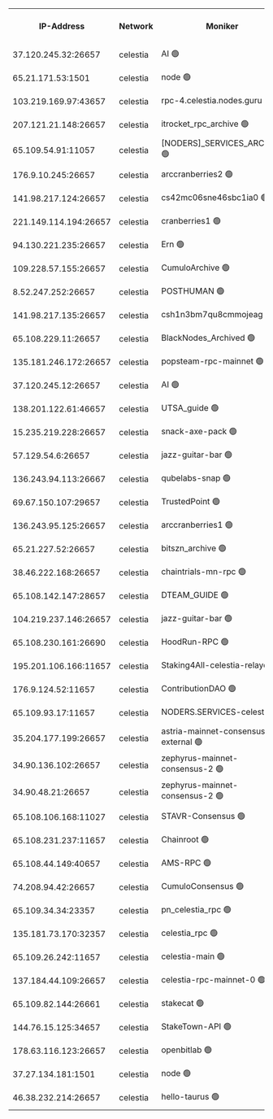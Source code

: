 


<table><tr><th>IP-Address</th><th>Network</th><th>Moniker</th><th>Latest Block Height</th><th>Earliest Block Height</th><th>Catching Up</th><th>Tx Index</th><th>Voting Power</th><th>Version</th><th>Scan Time</th></tr><tr><td>37.120.245.32:26657</td><td>celestia</td><td>AI 🟢</td><td>4047527</td><td>1</td><td>False</td><td>off</td><td>0</td><td>3.1.1</td><td>2025-02-16T03:57:05.129474502UTC</td></tr><tr><td>65.21.171.53:1501</td><td>celestia</td><td>node 🟢</td><td>4047528</td><td>1</td><td>False</td><td>on</td><td>0</td><td>3.3.1</td><td>2025-02-16T03:57:05.782038657UTC</td></tr><tr><td>103.219.169.97:43657</td><td>celestia</td><td>rpc-4.celestia.nodes.guru 🟢</td><td>4047530</td><td>1</td><td>False</td><td>on</td><td>0</td><td>3.3.1</td><td>2025-02-16T03:57:18.985190895UTC</td></tr><tr><td>207.121.21.148:26657</td><td>celestia</td><td>itrocket_rpc_archive 🟢</td><td>4047532</td><td>1</td><td>False</td><td>on</td><td>0</td><td>3.3.1</td><td>2025-02-16T03:57:30.391748170UTC</td></tr><tr><td>65.109.54.91:11057</td><td>celestia</td><td>[NODERS]_SERVICES_ARCHIVE 🟢</td><td>4047536</td><td>1</td><td>False</td><td>on</td><td>0</td><td>3.3.1</td><td>2025-02-16T03:57:53.888915401UTC</td></tr><tr><td>176.9.10.245:26657</td><td>celestia</td><td>arccranberries2 🟢</td><td>4047539</td><td>1</td><td>False</td><td>on</td><td>0</td><td>3.3.1</td><td>2025-02-16T03:58:10.490712703UTC</td></tr><tr><td>141.98.217.124:26657</td><td>celestia</td><td>cs42mc06sne46sbc1ia0 🟢</td><td>4047540</td><td>1</td><td>False</td><td>on</td><td>0</td><td>3.3.1</td><td>2025-02-16T03:58:11.318620451UTC</td></tr><tr><td>221.149.114.194:26657</td><td>celestia</td><td>cranberries1 🟢</td><td>4047544</td><td>1</td><td>False</td><td>on</td><td>0</td><td>3.3.1</td><td>2025-02-16T03:58:35.703895645UTC</td></tr><tr><td>94.130.221.235:26657</td><td>celestia</td><td>Ern 🟢</td><td>4047550</td><td>1</td><td>False</td><td>on</td><td>0</td><td>3.3.1</td><td>2025-02-16T03:59:08.411536047UTC</td></tr><tr><td>109.228.57.155:26657</td><td>celestia</td><td>CumuloArchive 🟢</td><td>4047551</td><td>1</td><td>False</td><td>on</td><td>0</td><td>3.3.1</td><td>2025-02-16T03:59:16.948824339UTC</td></tr><tr><td>8.52.247.252:26657</td><td>celestia</td><td>POSTHUMAN 🟢</td><td>4047552</td><td>1</td><td>False</td><td>on</td><td>0</td><td>3.3.1</td><td>2025-02-16T03:59:21.972629208UTC</td></tr><tr><td>141.98.217.135:26657</td><td>celestia</td><td>csh1n3bm7qu8cmmojeag 🟢</td><td>4047552</td><td>1</td><td>False</td><td>on</td><td>0</td><td>3.3.1</td><td>2025-02-16T03:59:22.356458787UTC</td></tr><tr><td>65.108.229.11:26657</td><td>celestia</td><td>BlackNodes_Archived 🟢</td><td>4047553</td><td>1</td><td>False</td><td>on</td><td>0</td><td>3.3.1</td><td>2025-02-16T03:59:26.844750052UTC</td></tr><tr><td>135.181.246.172:26657</td><td>celestia</td><td>popsteam-rpc-mainnet 🟢</td><td>4047560</td><td>1</td><td>False</td><td>on</td><td>0</td><td>3.3.1</td><td>2025-02-16T04:00:02.844449957UTC</td></tr><tr><td>37.120.245.12:26657</td><td>celestia</td><td>AI 🟢</td><td>4047561</td><td>1</td><td>False</td><td>off</td><td>0</td><td>3.1.1</td><td>2025-02-16T04:00:11.378538751UTC</td></tr><tr><td>138.201.122.61:46657</td><td>celestia</td><td>UTSA_guide 🟢</td><td>4047568</td><td>1</td><td>False</td><td>on</td><td>0</td><td>3.3.1</td><td>2025-02-16T04:00:49.175872252UTC</td></tr><tr><td>15.235.219.228:26657</td><td>celestia</td><td>snack-axe-pack 🟢</td><td>4047569</td><td>1</td><td>False</td><td>off</td><td>0</td><td>3.1.1</td><td>2025-02-16T04:00:52.270812424UTC</td></tr><tr><td>57.129.54.6:26657</td><td>celestia</td><td>jazz-guitar-bar 🟢</td><td>4047570</td><td>1</td><td>False</td><td>off</td><td>0</td><td>3.1.1</td><td>2025-02-16T04:00:56.646651254UTC</td></tr><tr><td>136.243.94.113:26667</td><td>celestia</td><td>qubelabs-snap 🟢</td><td>4047572</td><td>1</td><td>False</td><td>on</td><td>0</td><td>3.3.1</td><td>2025-02-16T04:01:11.743062243UTC</td></tr><tr><td>69.67.150.107:29657</td><td>celestia</td><td>TrustedPoint 🟢</td><td>4047575</td><td>1</td><td>False</td><td>on</td><td>0</td><td>3.2.0</td><td>2025-02-16T04:01:26.767955682UTC</td></tr><tr><td>136.243.95.125:26657</td><td>celestia</td><td>arccranberries1 🟢</td><td>4047582</td><td>1</td><td>False</td><td>on</td><td>0</td><td>3.3.1</td><td>2025-02-16T04:02:02.135350084UTC</td></tr><tr><td>65.21.227.52:26657</td><td>celestia</td><td>bitszn_archive 🟢</td><td>4047584</td><td>1</td><td>False</td><td>on</td><td>0</td><td>3.3.1</td><td>2025-02-16T04:02:10.984502176UTC</td></tr><tr><td>38.46.222.168:26657</td><td>celestia</td><td>chaintrials-mn-rpc 🟢</td><td>4047584</td><td>1</td><td>False</td><td>on</td><td>0</td><td>3.3.1</td><td>2025-02-16T04:02:11.766192351UTC</td></tr><tr><td>65.108.142.147:28657</td><td>celestia</td><td>DTEAM_GUIDE 🟢</td><td>4047590</td><td>1</td><td>False</td><td>on</td><td>0</td><td>3.3.1</td><td>2025-02-16T04:02:45.439799112UTC</td></tr><tr><td>104.219.237.146:26657</td><td>celestia</td><td>jazz-guitar-bar 🟢</td><td>4047592</td><td>1</td><td>False</td><td>off</td><td>0</td><td>3.1.1</td><td>2025-02-16T04:02:57.049597138UTC</td></tr><tr><td>65.108.230.161:26690</td><td>celestia</td><td>HoodRun-RPC 🟢</td><td>2371494</td><td>1537165</td><td>False</td><td>off</td><td>0</td><td>1.9.0</td><td>2025-02-16T04:02:54.314616452UTC</td></tr><tr><td>195.201.106.166:11657</td><td>celestia</td><td>Staking4All-celestia-relayer 🟢</td><td>4027500</td><td>2399575</td><td>False</td><td>off</td><td>0</td><td>3.0.2</td><td>2025-02-16T04:03:34.467109637UTC</td></tr><tr><td>176.9.124.52:11657</td><td>celestia</td><td>ContributionDAO 🟢</td><td>4047583</td><td>2419178</td><td>False</td><td>on</td><td>0</td><td>3.3.1</td><td>2025-02-16T04:02:08.525559684UTC</td></tr><tr><td>65.109.93.17:11657</td><td>celestia</td><td>NODERS.SERVICES-celestia 🟢</td><td>4047565</td><td>3188251</td><td>False</td><td>on</td><td>0</td><td>3.2.0</td><td>2025-02-16T04:00:30.467426411UTC</td></tr><tr><td>35.204.177.199:26657</td><td>celestia</td><td>astria-mainnet-consensus-external 🟢</td><td>4047541</td><td>3408001</td><td>False</td><td>off</td><td>0</td><td>3.3.1</td><td>2025-02-16T03:58:21.849274056UTC</td></tr><tr><td>34.90.136.102:26657</td><td>celestia</td><td>zephyrus-mainnet-consensus-2 🟢</td><td>4047565</td><td>3732001</td><td>False</td><td>on</td><td>0</td><td>3.3.1</td><td>2025-02-16T04:00:28.821132932UTC</td></tr><tr><td>34.90.48.21:26657</td><td>celestia</td><td>zephyrus-mainnet-consensus-2 🟢</td><td>4047556</td><td>3733501</td><td>False</td><td>on</td><td>0</td><td>3.3.1</td><td>2025-02-16T03:59:43.457398642UTC</td></tr><tr><td>65.108.106.168:11027</td><td>celestia</td><td>STAVR-Consensus 🟢</td><td>4047544</td><td>3831001</td><td>False</td><td>on</td><td>0</td><td>3.3.1</td><td>2025-02-16T03:58:38.131674876UTC</td></tr><tr><td>65.108.231.237:11657</td><td>celestia</td><td>Chainroot 🟢</td><td>4047539</td><td>3865643</td><td>False</td><td>on</td><td>0</td><td>3.2.0</td><td>2025-02-16T03:58:10.919478799UTC</td></tr><tr><td>65.108.44.149:40657</td><td>celestia</td><td>AMS-RPC 🟢</td><td>4047561</td><td>3893971</td><td>False</td><td>on</td><td>0</td><td>3.2.0</td><td>2025-02-16T04:00:11.822046778UTC</td></tr><tr><td>74.208.94.42:26657</td><td>celestia</td><td>CumuloConsensus 🟢</td><td>4047545</td><td>3914001</td><td>False</td><td>on</td><td>0</td><td>3.2.0</td><td>2025-02-16T03:58:40.949077368UTC</td></tr><tr><td>65.109.34.34:23357</td><td>celestia</td><td>pn_celestia_rpc 🟢</td><td>4047560</td><td>3926599</td><td>False</td><td>on</td><td>0</td><td>3.3.1</td><td>2025-02-16T04:00:02.336556502UTC</td></tr><tr><td>135.181.73.170:32357</td><td>celestia</td><td>celestia_rpc 🟢</td><td>4047591</td><td>3926630</td><td>False</td><td>on</td><td>0</td><td>3.3.1</td><td>2025-02-16T04:02:49.873103886UTC</td></tr><tr><td>65.109.26.242:11657</td><td>celestia</td><td>celestia-main 🟢</td><td>4047571</td><td>3940602</td><td>False</td><td>on</td><td>0</td><td>3.2.0</td><td>2025-02-16T04:01:03.259212840UTC</td></tr><tr><td>137.184.44.109:26657</td><td>celestia</td><td>celestia-rpc-mainnet-0 🟢</td><td>4047565</td><td>3942525</td><td>False</td><td>on</td><td>0</td><td>3.3.1</td><td>2025-02-16T04:00:30.074930736UTC</td></tr><tr><td>65.109.82.144:26661</td><td>celestia</td><td>stakecat 🟢</td><td>4047565</td><td>3958501</td><td>False</td><td>on</td><td>0</td><td>3.3.1</td><td>2025-02-16T04:00:29.154219308UTC</td></tr><tr><td>144.76.15.125:34657</td><td>celestia</td><td>StakeTown-API 🟢</td><td>4047534</td><td>3998001</td><td>False</td><td>on</td><td>0</td><td>3.3.1</td><td>2025-02-16T03:57:38.835096851UTC</td></tr><tr><td>178.63.116.123:26657</td><td>celestia</td><td>openbitlab 🟢</td><td>4047531</td><td>4033849</td><td>False</td><td>on</td><td>0</td><td>3.3.1</td><td>2025-02-16T03:57:25.492299802UTC</td></tr><tr><td>37.27.134.181:1501</td><td>celestia</td><td>node 🟢</td><td>4047548</td><td>4044837</td><td>False</td><td>off</td><td>0</td><td>3.0.2</td><td>2025-02-16T03:59:02.017810272UTC</td></tr><tr><td>46.38.232.214:26657</td><td>celestia</td><td>hello-taurus 🟢</td><td>4047527</td><td>4046528</td><td>False</td><td>off</td><td>0</td><td>3.2.0</td><td>2025-02-16T03:57:05.416063273UTC</td></tr></table>